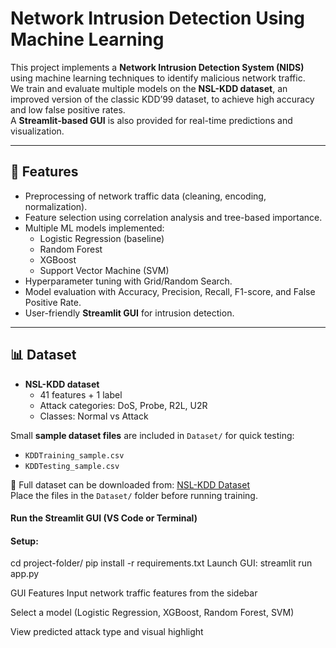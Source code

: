 # Network Intrusion Detection Using Machine Learning

This project implements a **Network Intrusion Detection System (NIDS)** using machine learning techniques to identify malicious network traffic.  
We train and evaluate multiple models on the **NSL-KDD dataset**, an improved version of the classic KDD’99 dataset, to achieve high accuracy and low false positive rates.  
A **Streamlit-based GUI** is also provided for real-time predictions and visualization.

---

## 🚀 Features
- Preprocessing of network traffic data (cleaning, encoding, normalization).
- Feature selection using correlation analysis and tree-based importance.
- Multiple ML models implemented:
  - Logistic Regression (baseline)
  - Random Forest
  - XGBoost
  - Support Vector Machine (SVM)
- Hyperparameter tuning with Grid/Random Search.
- Model evaluation with Accuracy, Precision, Recall, F1-score, and False Positive Rate.
- User-friendly **Streamlit GUI** for intrusion detection.

---

## 📊 Dataset

- **NSL-KDD dataset**  
  - 41 features + 1 label  
  - Attack categories: DoS, Probe, R2L, U2R  
  - Classes: Normal vs Attack  

Small **sample dataset files** are included in `Dataset/` for quick testing:
- `KDDTraining_sample.csv`  
- `KDDTesting_sample.csv`  

🔗 Full dataset can be downloaded from: [NSL-KDD Dataset](https://www.unb.ca/cic/datasets/nsl.html)  
Place the files in the `Dataset/` folder before running training.

#### Run the Streamlit GUI (VS Code or Terminal)

#### Setup:

cd project-folder/
pip install -r requirements.txt
Launch GUI:
streamlit run app.py


GUI Features
Input network traffic features from the sidebar

Select a model (Logistic Regression, XGBoost, Random Forest, SVM)

View predicted attack type and visual highlight

